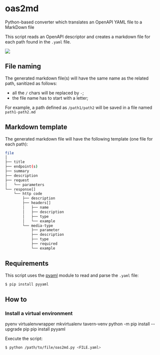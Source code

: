 # oas2md
Python-based converter which translates an OpenAPI YAML file to a MarkDown file

This script reads an OpenAPI descriptor and creates a markdown file for each path found in the `.yaml` file.

![](https://img.shields.io/badge/calver-22.3.0--dev-blue)


## File naming

The generated markdown file(s) will have the same name as the related path, sanitized as follows:
* all the `/` chars will be replaced by `-`;
* the file name has to start with a letter;

For example, a path defined as `/path1/path2` will be saved in a file named `path1-path2.md`

## Markdown template
The generated markdown file will have the following template (one file for each path):

```bash
file
│
├── title
├── endpoint(s)
├── summary
├── description
├── request
│   └── parameters
└── response[]
    └── http code
        ├── description
        ├── headers[]
        │   ├── name
        │   ├── description
        │   ├── type
        │   └── example
        └── media-type
            ├── parameter
            ├── description
            ├── type
            ├── required
            └── example

```


## Requirements
This script uses the [pyaml](https://pyyaml.org/) module to read and parse the `.yaml` file:
```bash
$ pip install pyyaml
```

## How to

### Install a virtual environment
pyenv virtualenvwrapper
mkvirtualenv tavern-venv
python -m pip install --upgrade pip
pip install pyyaml

Execute the script:
```bash
$ python /path/to/file/oas2md.py <FILE.yaml>
```